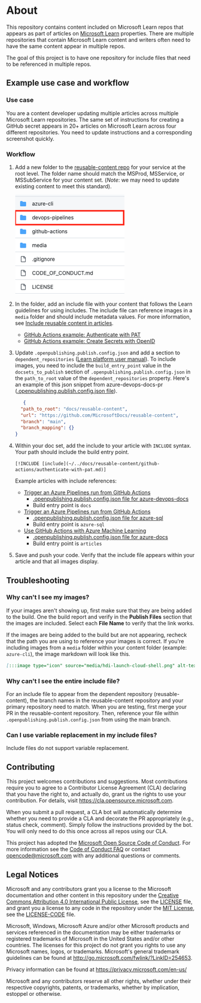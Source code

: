 # About

This repository contains content included on Microsoft Learn repos that appears as part of articles on [Microsoft Learn](https://learn.microsoft.com) properties. There are multiple repositories that contain Microsoft Learn content and writers often need to have the same content appear in multiple repos.

The goal of this project is to have one repository for include files that need to be referenced in multiple repos.

## Example use case and workflow

### Use case

You are a content developer updating multiple articles across multiple Microsoft Learn repositories. The same set of instructions for creating a GitHub secret appears in 20+ articles on Microsoft Learn across four different repositories. 
You need to update instructions and a corresponding screenshot quickly.

### Workflow

1. Add a new folder to the [reusable-content repo](https://github.com/MicrosoftDocs/reusable-content) for your service at the root level. The folder name should match the MSProd, MSService, or MSSubService for your content set. (_Note_: we may need to update existing content to meet this standard).
    
    ![Screenshot of service folders at root level.](media/service-level-folders.png?raw=true "Service folders")

2. In the folder, add an include file with your content that follows the Learn guidelines for using includes. The include file can reference images in a `media` folder and should include metadata values.  For more information, see [Include reusable content in articles](https://review.learn.microsoft.com/en-us/help/platform/includes-best-practices).
    * [GitHub Actions example: Authenticate with PAT](github-actions/authenticate-with-pat.md)
    * [GitHub Actions example: Create Secrets with OpenID](github-actions/create-secrets-with-openid.md)

3. Update `.openpublishing.publish.config.json` and add a section to `dependent_repositories` ([Learn platform user manual](https://review.learn.microsoft.com/en-us/help/platform/includes-best-practices?branch=main#cross-repo-includes)). To include images, you need to include the `build_entry_point` value in the `docsets_to_publish` section of `.openpublishing.publish.config.json` in the `path_to_root` value of the `dependent_repositories` property. Here's an example of this json snippet from azure-devops-docs-pr ([.openpublishing.publish.config.json file](https://github.com/MicrosoftDocs/azure-devops-docs/blob/main/.openpublishing.publish.config.json#L84)).

    ```json
       {
      "path_to_root": "docs/reusable-content",
      "url": "https://github.com/MicrosoftDocs/reusable-content",
      "branch": "main",
      "branch_mapping": {}
    }
    ```

4. Within your doc set, add the include to your article with `INCLUDE` syntax. Your path should include the build entry point.

    ```code
    [!INCLUDE [include](~/../docs/reusable-content/github-actions/authenticate-with-pat.md)]
    ```

    Example articles with include references:
    * [Trigger an Azure Pipelines run from GitHub Actions](https://raw.githubusercontent.com/MicrosoftDocs/azure-devops-docs/main/docs/pipelines/ecosystems/github-actions.md)
        * [.openpublishing.publish.config.json file for azure-devops-docs](https://github.com/MicrosoftDocs/azure-devops-docs/blob/main/.openpublishing.publish.config.json#L84)
        * Build entry point is `docs`
    * [Trigger an Azure Pipelines run from GitHub Actions](https://raw.githubusercontent.com/MicrosoftDocs/sql-docs/live/azure-sql/database/connect-github-actions-sql-db.md)
        * [.openpublishing.publish.config.json file for azure-sql](https://github.com/MicrosoftDocs/sql-docs/blob/live/.openpublishing.publish.config.json#L120)
        * Build entry point is `azure-sql`
    * [Use GitHub Actions with Azure Machine Learning](https://raw.githubusercontent.com/MicrosoftDocs/azure-docs/main/articles/machine-learning/how-to-github-actions-machine-learning.md)
        * [.openpublishing.publish.config.json file for azure-docs](https://github.com/MicrosoftDocs/azure-docs/blob/main/.openpublishing.publish.config.json#L888)
        * Build entry point is `articles`

5. Save and push your code. Verify that the include file appears within your article and that all images display. 

## Troubleshooting

### Why can't I see my images?

If your images aren't showing up, first make sure that they are being added to the build. One the build report and verify in the **Publish Files** section that the images are included. Select each **File Name** to verify that the link works.

If the images are being added to the build but are not appearing, recheck that the path you are using to reference your images is correct. If you're including images from a `media` folder within your content folder (example: `azure-cli`), the image markdown will look like this.

```md
[:::image type="icon" source="media/hdi-launch-cloud-shell.png" alt-text="Launch Azure Cloud Shell" :::](https://shell.azure.com) 
```


### Why can't I see the entire include file?

For an include file to appear from the dependent repository (reusable-content), the branch names in the reusable-content repository and your primary repository need to match. When you are testing, first merge your PR in the reusable-content repository. Then, reference your file within `.openpublishing.publish.config.json` from using the main branch. 

### Can I use variable replacement in my include files?

Include files do not support variable replacement. 

## Contributing

This project welcomes contributions and suggestions.  Most contributions require you to agree to a
Contributor License Agreement (CLA) declaring that you have the right to, and actually do, grant us
the rights to use your contribution. For details, visit https://cla.opensource.microsoft.com.

When you submit a pull request, a CLA bot will automatically determine whether you need to provide
a CLA and decorate the PR appropriately (e.g., status check, comment). Simply follow the instructions
provided by the bot. You will only need to do this once across all repos using our CLA.

This project has adopted the [Microsoft Open Source Code of Conduct](https://opensource.microsoft.com/codeofconduct/).
For more information see the [Code of Conduct FAQ](https://opensource.microsoft.com/codeofconduct/faq/) or
contact [opencode@microsoft.com](mailto:opencode@microsoft.com) with any additional questions or comments.

## Legal Notices

Microsoft and any contributors grant you a license to the Microsoft documentation and other content
in this repository under the [Creative Commons Attribution 4.0 International Public License](https://creativecommons.org/licenses/by/4.0/legalcode),
see the [LICENSE](LICENSE) file, and grant you a license to any code in the repository under the [MIT License](https://opensource.org/licenses/MIT), see the
[LICENSE-CODE](LICENSE-CODE) file.

Microsoft, Windows, Microsoft Azure and/or other Microsoft products and services referenced in the documentation
may be either trademarks or registered trademarks of Microsoft in the United States and/or other countries.
The licenses for this project do not grant you rights to use any Microsoft names, logos, or trademarks.
Microsoft's general trademark guidelines can be found at http://go.microsoft.com/fwlink/?LinkID=254653.

Privacy information can be found at https://privacy.microsoft.com/en-us/

Microsoft and any contributors reserve all other rights, whether under their respective copyrights, patents,
or trademarks, whether by implication, estoppel or otherwise.
